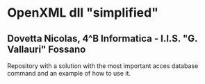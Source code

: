# OpenXML dll "simplified"
## Dovetta Nicolas, 4^B Informatica - I.I.S. "G. Vallauri" Fossano

Repository with a solution with the most important acces database command and an example of how to use it.